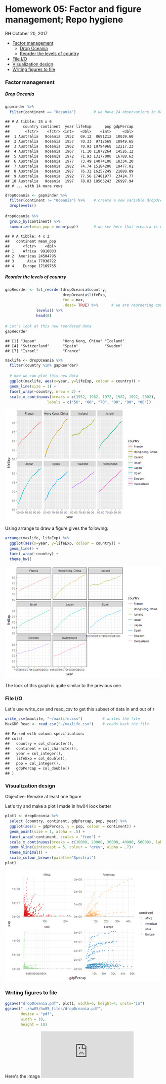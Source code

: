 Homework 05: Factor and figure management; Repo hygiene
================
RH
October 20, 2017

-   [Factor management](#factor-management)
    -   [Drop Oceania](#drop-oceania)
    -   [Reorder the levels of country](#reorder-the-levels-of-country)
-   [File I/O](#file-io)
-   [Visualization design](#visualization-design)
-   [Writing figures to file](#writing-figures-to-file)

### Factor management

##### Drop Oceania

``` r
gapminder %>%
  filter(continent == "Oceania")        # we have 24 observations in Oceania for 2 countries
```

    ## # A tibble: 24 x 6
    ##      country continent  year lifeExp      pop gdpPercap
    ##       <fctr>    <fctr> <int>   <dbl>    <int>     <dbl>
    ##  1 Australia   Oceania  1952   69.12  8691212  10039.60
    ##  2 Australia   Oceania  1957   70.33  9712569  10949.65
    ##  3 Australia   Oceania  1962   70.93 10794968  12217.23
    ##  4 Australia   Oceania  1967   71.10 11872264  14526.12
    ##  5 Australia   Oceania  1972   71.93 13177000  16788.63
    ##  6 Australia   Oceania  1977   73.49 14074100  18334.20
    ##  7 Australia   Oceania  1982   74.74 15184200  19477.01
    ##  8 Australia   Oceania  1987   76.32 16257249  21888.89
    ##  9 Australia   Oceania  1992   77.56 17481977  23424.77
    ## 10 Australia   Oceania  1997   78.83 18565243  26997.94
    ## # ... with 14 more rows

``` r
dropOceania <- gapminder %>% 
  filter(continent != "Oceania") %>%    # create a new variable dropOceania which filters out Oceania
  droplevels()

dropOceania %>%
  group_by(continent) %>%
  summarize(mean_pop = mean(pop))       # we see here that oceania is no longer listed
```

    ## # A tibble: 4 x 2
    ##   continent mean_pop
    ##      <fctr>    <dbl>
    ## 1    Africa  9916003
    ## 2  Americas 24504795
    ## 3      Asia 77038722
    ## 4    Europe 17169765

##### Reorder the levels of country

``` r
gapReorder <- fct_reorder(dropOceania$country, 
                          dropOceania$lifeExp, 
                          fun = max, 
                          .desc= TRUE) %>%      # we are reordering country based on lifeExp 
              levels() %>%
              head(8)                         

# Let's look at this new reordered data
gapReorder
```

    ## [1] "Japan"            "Hong Kong, China" "Iceland"         
    ## [4] "Switzerland"      "Spain"            "Sweden"          
    ## [7] "Israel"           "France"

``` r
maxlife <- dropOceania %>% 
  filter(country %in% gapReorder)

  # now we can plot this new data
  ggplot(maxlife, aes(x=year, y=lifeExp, colour = country)) +
  geom_line(size = 1) + 
  facet_wrap(~country, nrow = 2) +
  scale_x_continuous(breaks = c(1952, 1962, 1972, 1982, 1992, 2002),
                   labels = c("50", "60", "70", "80", "90", "00"))
```

![](hw05_files/figure-markdown_github-ascii_identifiers/unnamed-chunk-3-1.png)

Using arrange to draw a figure gives the following:

``` r
arrange(maxlife, lifeExp) %>% 
  ggplot(aes(x=year, y=lifeExp, colour = country)) +
  geom_line() +
  facet_wrap(~country) + 
  theme_bw()
```

![](hw05_files/figure-markdown_github-ascii_identifiers/unnamed-chunk-4-1.png)

The look of this graph is quite similar to the previous one.

### File I/O

Let's use write\_csv and read\_csv to get this subset of data in and out of r

``` r
write_csv(maxlife, "~/maxlife.csv")         # writes the file
MaxGDP_Read <- read_csv("~/maxlife.csv")    # reads back the file
```

    ## Parsed with column specification:
    ## cols(
    ##   country = col_character(),
    ##   continent = col_character(),
    ##   year = col_integer(),
    ##   lifeExp = col_double(),
    ##   pop = col_integer(),
    ##   gdpPercap = col_double()
    ## )

### Visualization design

Objective: Remake at least one figure

Let's try and make a plot I made in hw04 look better

``` r
plot1 <- dropOceania %>%
  select (country, continent, gdpPercap, pop, year) %>%
  ggplot(aes(x = gdpPercap, y = pop, colour = continent)) + 
  geom_point(size = 1, alpha = .5) +
  facet_wrap(~continent, scales = "free") +
  scale_x_continuous(breaks = c(10000, 20000, 30000, 40000, 50000), labels = c("10k", "20k", "30k", "40k", "50k")) + 
  geom_hline(yintercept = 5, colour = "grey", alpha = .7)+
  theme_minimal() +
  scale_colour_brewer(palette="Spectral")
plot1
```

![](hw05_files/figure-markdown_github-ascii_identifiers/unnamed-chunk-6-1.png)

### Writing figures to file

``` r
ggsave("dropOceania.pdf", plot1, width=6, height=4, units="in")
ggsave("../hw05/hw05_files/dropOceania.pdf", 
       device = "pdf", 
       width = 10,
       height = 10)
```

Here's the image ![dropOceania](https://github.com/rishadhabib/STAT545-hw-habib-rishad/tree/master/hw05/hw05_files/dropOceania.pdf)
